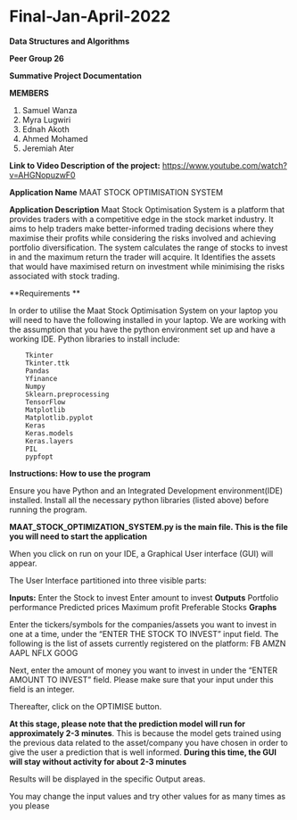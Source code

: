 # Final-Jan-April-2022

**Data Structures and Algorithms**

**Peer Group 26**

**Summative Project Documentation**

**MEMBERS**
1. Samuel Wanza
2. Myra Lugwiri
3. Ednah Akoth
4. Ahmed Mohamed
5. Jeremiah Ater

**Link to Video Description of the project:** https://www.youtube.com/watch?v=AHGNopuzwF0

**Application Name**
MAAT STOCK OPTIMISATION SYSTEM

**Application Description**
Maat Stock Optimisation System is a  platform that provides traders with a competitive edge in the stock market industry. It aims to help traders make better-informed trading decisions where they maximise their profits while considering the risks involved and achieving portfolio diversification. The system calculates the range of stocks to invest in and the maximum return the trader will acquire. It Identifies the assets that would have maximised return on investment while minimising the risks associated with stock trading.

**Requirements **

In order to utilise the Maat Stock Optimisation System on your laptop you will need to have the following installed in your laptop. We are working with the assumption that you have the python environment set up and have a working IDE.
Python libraries to install include:

        Tkinter 
        Tkinter.ttk
        Pandas
        Yfinance
        Numpy
        Sklearn.preprocessing
        TensorFlow
        Matplotlib
        Matplotlib.pyplot
        Keras
        Keras.models
        Keras.layers
        PIL
        pypfopt


**Instructions: How to use the program**



Ensure you have Python and an Integrated Development environment(IDE) installed.
Install all the necessary python libraries (listed above) before running the program.

**MAAT_STOCK_OPTIMIZATION_SYSTEM.py is the main file. This is the file you will need to start the application**

When you click on run on your IDE, a Graphical User interface (GUI) will appear.

The User Interface partitioned into three visible parts:

**Inputs:**
        Enter the Stock to invest
        Enter amount to invest
**Outputs**
        Portfolio performance
        Predicted prices
        Maximum profit
        Preferable Stocks
**Graphs**

Enter the tickers/symbols for the companies/assets you want to invest in one at a time, under the “ENTER THE STOCK TO INVEST” input field. The following is the list of assets currently registered on the platform:
        FB
        AMZN 
        AAPL 
        NFLX
        GOOG

Next, enter the amount of money you want to invest in under the “ENTER AMOUNT TO INVEST” field. Please make sure that your input under this field is an integer. 

Thereafter, click on the OPTIMISE button. 

**At this stage, please note that the prediction model will run for approximately 2-3 minutes**. This is because the model gets trained using the previous data related to the asset/company you have chosen in order to give the user a prediction that is well informed. **During this time, the GUI will stay without activity for about 2-3 minutes**

Results will be displayed in the specific Output areas. 

You may change the input values and try other values for as many times as you please

